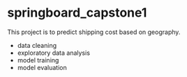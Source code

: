 # springboard_capstone1

This project is to predict shipping cost based on geography. 

- data cleaning
- exploratory data analysis
- model training
- model evaluation